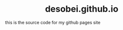 <h1 align="center">
  <br>
  desobei.github.io
  <br>
</h1>

this is the source code for my github pages site
